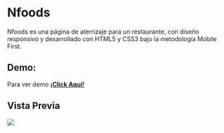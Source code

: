 # Nfoods

Nfoods es una página de aterrizaje para un restaurante, con diseño responsivo y desarrollado con HTML5 y CSS3 bajo la metodología Mobile First.

## Demo:
Para ver demo  **[¡Click Aquí!](https://jcodelabs.github.io/Nfoods/ "ver")**

## Vista Previa
![](https://github.com/JCodeLabs/Nfoods/blob/main/assets/img/screenshot.png)